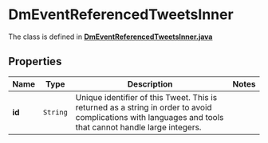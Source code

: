 

# DmEventReferencedTweetsInner

The class is defined in **[DmEventReferencedTweetsInner.java](../../src/main/java/example/micronaut/model/DmEventReferencedTweetsInner.java)**

## Properties

Name | Type | Description | Notes
------------ | ------------- | ------------- | -------------
**id** | `String` | Unique identifier of this Tweet. This is returned as a string in order to avoid complications with languages and tools that cannot handle large integers. | 



